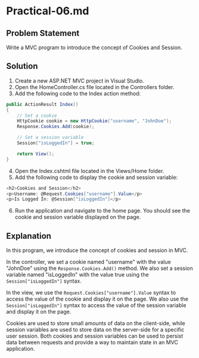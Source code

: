 # Practical-06.md

## Problem Statement
Write a MVC program to introduce the concept of Cookies and Session.

## Solution

1. Create a new ASP.NET MVC project in Visual Studio.
2. Open the HomeController.cs file located in the Controllers folder.
3. Add the following code to the Index action method:

```csharp
public ActionResult Index()
{
    // Set a cookie
    HttpCookie cookie = new HttpCookie("username", "JohnDoe");
    Response.Cookies.Add(cookie);

    // Set a session variable
    Session["isLoggedIn"] = true;

    return View();
}
```

4. Open the Index.cshtml file located in the Views/Home folder.
5. Add the following code to display the cookie and session variable:

```csharp
<h2>Cookies and Session</h2>
<p>Username: @Request.Cookies["username"].Value</p>
<p>Is Logged In: @Session["isLoggedIn"]</p>
```

6. Run the application and navigate to the home page. You should see the cookie and session variable displayed on the page.

## Explanation
In this program, we introduce the concept of cookies and session in MVC.

In the controller, we set a cookie named "username" with the value "JohnDoe" using the `Response.Cookies.Add()` method. We also set a session variable named "isLoggedIn" with the value true using the `Session["isLoggedIn"]` syntax.

In the view, we use the `Request.Cookies["username"].Value` syntax to access the value of the cookie and display it on the page. We also use the `Session["isLoggedIn"]` syntax to access the value of the session variable and display it on the page.

Cookies are used to store small amounts of data on the client-side, while session variables are used to store data on the server-side for a specific user session. Both cookies and session variables can be used to persist data between requests and provide a way to maintain state in an MVC application.

